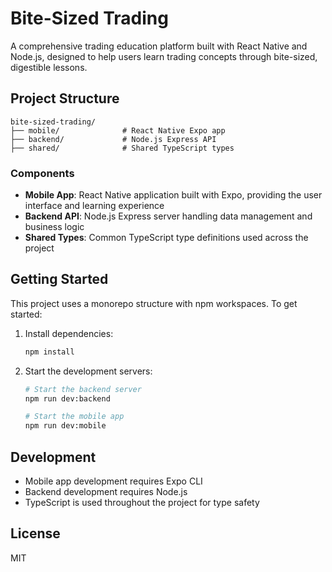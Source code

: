  # Bite-Sized Trading

A comprehensive trading education platform built with React Native and Node.js, designed to help users learn trading concepts through bite-sized, digestible lessons.

## Project Structure

```
bite-sized-trading/
├── mobile/              # React Native Expo app
├── backend/             # Node.js Express API
├── shared/              # Shared TypeScript types
```

### Components

- **Mobile App**: React Native application built with Expo, providing the user interface and learning experience
- **Backend API**: Node.js Express server handling data management and business logic
- **Shared Types**: Common TypeScript type definitions used across the project

## Getting Started

This project uses a monorepo structure with npm workspaces. To get started:

1. Install dependencies:
   ```bash
   npm install
   ```

2. Start the development servers:
   ```bash
   # Start the backend server
   npm run dev:backend

   # Start the mobile app
   npm run dev:mobile
   ```

## Development

- Mobile app development requires Expo CLI
- Backend development requires Node.js
- TypeScript is used throughout the project for type safety

## License

MIT